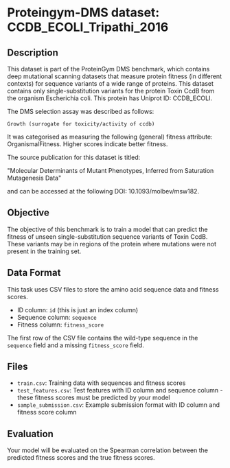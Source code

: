
# Proteingym-DMS dataset: CCDB_ECOLI_Tripathi_2016

## Description

This dataset is part of the ProteinGym DMS benchmark, which contains deep mutational scanning datasets that measure
protein fitness (in different contexts) for sequence variants of a wide range of proteins. This dataset contains
only single-substitution variants for the protein Toxin CcdB from the organism Escherichia coli. This protein has Uniprot ID: CCDB_ECOLI. 

The DMS selection assay was described as follows: 

    Growth (surrogate for toxicity/activity of ccdb)

It was categorised as measuring the following (general) fitness attribute: OrganismalFitness. Higher scores indicate better fitness.

The source publication for this dataset is titled: 

"Molecular Determinants of Mutant Phenotypes, Inferred from Saturation Mutagenesis Data"

and can be accessed at the following DOI: 10.1093/molbev/msw182.

## Objective

The objective of this benchmark is to train a model that can predict the fitness of unseen single-substitution sequence variants of Toxin CcdB.
These variants may be in regions of the protein where mutations were not present in the training set.

## Data Format

This task uses CSV files to store the amino acid sequence data and fitness scores.
- ID column: `id` (this is just an index column)
- Sequence column: `sequence`
- Fitness column: `fitness_score`

The first row of the CSV file contains the wild-type sequence in the `sequence` field and a missing `fitness_score` field.

## Files

- `train.csv`: Training data with sequences and fitness scores
- `test_features.csv`: Test features with ID column and sequence column - these fitness scores must be predicted by your model
- `sample_submission.csv`: Example submission format with ID column and fitness score column

## Evaluation

Your model will be evaluated on the Spearman correlation between the predicted fitness scores and the true fitness scores.

